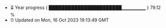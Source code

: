 - ⏳ Year progress { ███████████████████████▁▁▁▁▁▁▁ } 79.12 %
- ⏰ Updated on Mon, 16 Oct 2023 19:13:49 GMT

